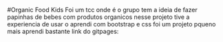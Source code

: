 #Organic Food Kids
Foi um tcc onde é o grupo tem a ideia de fazer papinhas de bebes com produtos organicos 
nesse projeto tive a experiencia de usar o aprendi com bootstrap e css 
foi um projeto pqueno mais aprendi bastante 
 link do gitpages:
